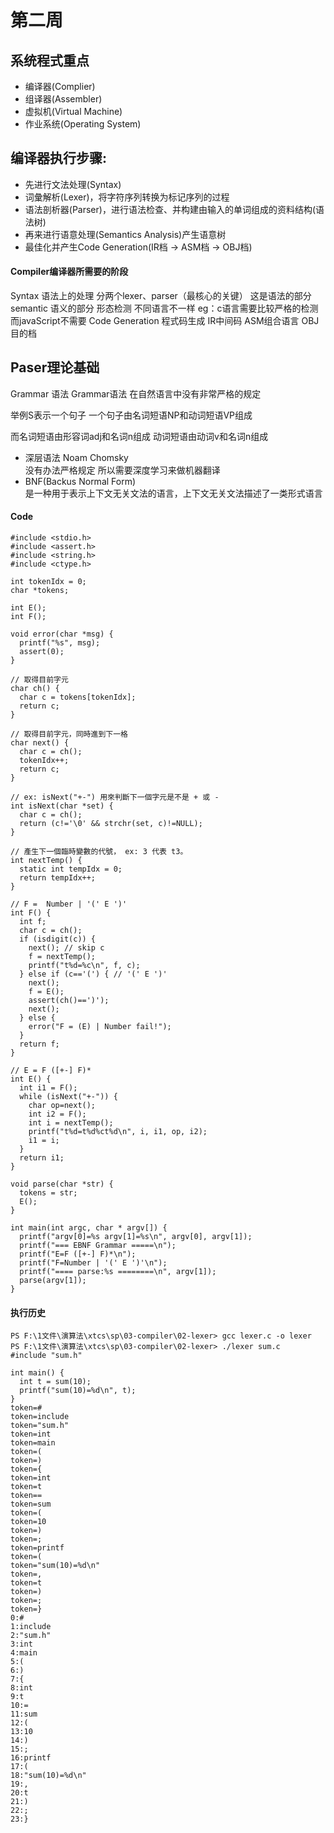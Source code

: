 # 第二周

## 系统程式重点
* 编译器(Complier)
* 组译器(Assembler)
* 虚拟机(Virtual Machine)
* 作业系统(Operating System)

## 编译器执行步骤:
* 先进行文法处理(Syntax)
* 词彙解析(Lexer)，将字符序列转换为标记序列的过程
* 语法剖析器(Parser)，进行语法检查、并构建由输入的单词组成的资料结构(语法树)
* 再来进行语意处理(Semantics Analysis)产生语意树
* 最佳化并产生Code Generation(IR档 → ASM档 → OBJ档)

#### Compiler编译器所需要的阶段
Syntax 语法上的处理 分两个lexer、parser（最核心的关键）  这是语法的部分
semantic 语义的部分 形态检测  不同语言不一样 eg：c语言需要比较严格的检测 而javaScript不需要
Code Generation 程式码生成   IR中间码   ASM组合语言  OBJ目的档




## Paser理论基础
Grammar 语法
Grammar语法  在自然语言中没有非常严格的规定 

举例S表示一个句子 一个句子由名词短语NP和动词短语VP组成

而名词短语由形容词adj和名词n组成 动词短语由动词v和名词n组成

* 深层语法 Noam Chomsky  
没有办法严格规定 所以需要深度学习来做机器翻译
* BNF(Backus Normal Form)  
是一种用于表示上下文无关文法的语言，上下文无关文法描述了一类形式语言

#### Code
```
#include <stdio.h>
#include <assert.h>
#include <string.h>
#include <ctype.h>

int tokenIdx = 0;
char *tokens;

int E();
int F();

void error(char *msg) {
  printf("%s", msg);
  assert(0);
}

// 取得目前字元
char ch() {
  char c = tokens[tokenIdx];
  return c;
}

// 取得目前字元，同時進到下一格
char next() {
  char c = ch();
  tokenIdx++;
  return c;
}

// ex: isNext("+-") 用來判斷下一個字元是不是 + 或 -
int isNext(char *set) {
  char c = ch();
  return (c!='\0' && strchr(set, c)!=NULL);
}

// 產生下一個臨時變數的代號， ex: 3 代表 t3。
int nextTemp() {
  static int tempIdx = 0;
  return tempIdx++;
}

// F =  Number | '(' E ')'
int F() {
  int f;
  char c = ch();
  if (isdigit(c)) {
    next(); // skip c
    f = nextTemp();
    printf("t%d=%c\n", f, c);
  } else if (c=='(') { // '(' E ')'
    next();
    f = E();
    assert(ch()==')');
    next();
  } else {
    error("F = (E) | Number fail!");
  }
  return f; 
}

// E = F ([+-] F)*
int E() {
  int i1 = F();
  while (isNext("+-")) {
    char op=next();
    int i2 = F();
    int i = nextTemp();
    printf("t%d=t%d%ct%d\n", i, i1, op, i2);
    i1 = i;
  }
  return i1;
}

void parse(char *str) {
  tokens = str;
  E();
}

int main(int argc, char * argv[]) {
  printf("argv[0]=%s argv[1]=%s\n", argv[0], argv[1]);
  printf("=== EBNF Grammar =====\n");
  printf("E=F ([+-] F)*\n");
  printf("F=Number | '(' E ')'\n");
  printf("==== parse:%s ========\n", argv[1]);
  parse(argv[1]);
}

```

#### 执行历史

```
PS F:\1文件\演算法\xtcs\sp\03-compiler\02-lexer> gcc lexer.c -o lexer
PS F:\1文件\演算法\xtcs\sp\03-compiler\02-lexer> ./lexer sum.c
#include "sum.h"

int main() {
  int t = sum(10);
  printf("sum(10)=%d\n", t);
}
token=#      
token=include
token="sum.h"
token=int    
token=main   
token=(      
token=)      
token={      
token=int    
token=t
token==
token=sum
token=(
token=10
token=)
token=;
token=printf
token=(
token="sum(10)=%d\n"
token=,
token=t
token=)
token=;
token=}
0:#
1:include
2:"sum.h"
3:int
4:main
5:(
6:)
7:{
8:int
9:t
10:=
11:sum
12:(
13:10
14:)
15:;
16:printf
17:(
18:"sum(10)=%d\n"
19:,
20:t
21:)
22:;
23:}
```
